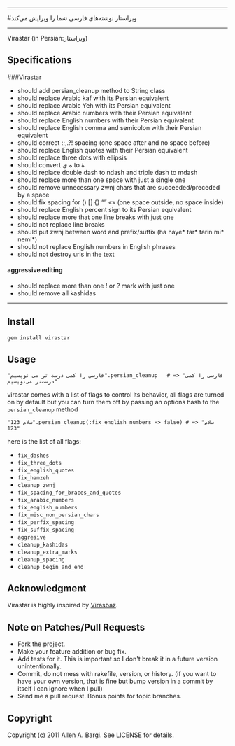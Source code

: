 -----
#ویراستار
نوشته‌های فارسی شما را ویرایش می‌کند

-----
Virastar (in Persian:ویراستار) 


## Specifications

###Virastar
* should add persian_cleanup method to String class
* should replace Arabic kaf with its Persian equivalent
* should replace Arabic Yeh with its Persian equivalent
* should replace Arabic numbers with their Persian equivalent
* should replace English numbers with their Persian equivalent
* should replace English comma and semicolon with their Persian equivalent
* should correct :;,.?! spacing (one space after and no space before)
* should replace English quotes with their Persian equivalent
* should replace three dots with ellipsis
* should convert ه ی to هٔ
* should replace double dash to ndash and triple dash to mdash
* should replace more than one space with just a single one
* should remove unnecessary zwnj chars that are succeeded/preceded by a space
* should fix spacing for () [] {}  “” «» (one space outside, no space inside)
* should replace English percent sign to its Persian equivalent
* should replace more that one line breaks with just one
* should not replace line breaks
* should put zwnj between word and prefix/suffix (ha haye* tar* tarin mi* nemi*)
* should not replace English numbers in English phrases
* should not destroy urls in the text

#### aggressive editing
  * should replace more than one ! or ? mark with just one
  * should remove all kashidas
  
-----
## Install
    gem install virastar

## Usage
    "فارسي را كمی درست تر می نويسيم".persian_cleanup   # => "فارسی را کمی درست‌تر می‌نویسیم"

virastar comes with a list of flags to control its behavior, all flags are turned on by default but you can
turn them off by passing an options hash to the `persian_cleanup` method

    "سلام 123".persian_cleanup(:fix_english_numbers => false) # => "سلام 123"

here is the list of all flags:

* `fix_dashes`
* `fix_three_dots`
* `fix_english_quotes`
* `fix_hamzeh`
* `cleanup_zwnj`
* `fix_spacing_for_braces_and_quotes`
* `fix_arabic_numbers`
* `fix_english_numbers`
* `fix_misc_non_persian_chars`
* `fix_perfix_spacing`
* `fix_suffix_spacing`
* `aggresive`
* `cleanup_kashidas`
* `cleanup_extra_marks`
* `cleanup_spacing`
* `cleanup_begin_and_end`

## Acknowledgment
Virastar is highly inspired by [Virasbaz](http://virasbaz.persianlanguage.ir).

## Note on Patches/Pull Requests
 
* Fork the project.
* Make your feature addition or bug fix.
* Add tests for it. This is important so I don't break it in a
  future version unintentionally.
* Commit, do not mess with rakefile, version, or history.
  (if you want to have your own version, that is fine but bump version in a commit by itself I can ignore when I pull)
* Send me a pull request. Bonus points for topic branches.

## Copyright

Copyright (c) 2011 Allen A. Bargi. See LICENSE for details.